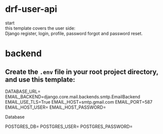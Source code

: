 # drf-user-api

start  
this template covers the user side:  
Django register, login, profile, password forgot and password reset.

# backend

## Create the `.env` file in your root project directory, and use this template:

DATABASE_URL=
EMAIL_BACKEND=django.core.mail.backends.smtp.EmailBackend
EMAIL_USE_TLS=True
EMAIL_HOST=smtp.gmail.com
EMAIL_PORT=587
EMAIL_HOST_USER=
EMAIL_HOST_PASSWORD=

Database

POSTGRES_DB=
POSTGRES_USER=
POSTGRES_PASSWORD=